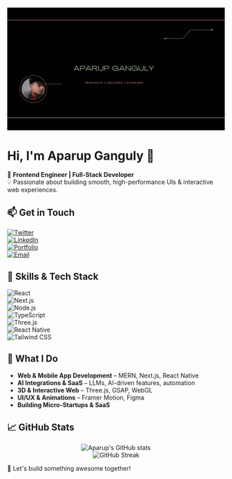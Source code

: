![Aparup Ganguly](https://github.com/aparupganguly/aparupganguly/blob/main/Github%20Banner.png)

# Hi, I'm Aparup Ganguly 👋  

🚀 **Frontend Engineer | Full-Stack Developer**  
💡 Passionate about building smooth, high-performance UIs & interactive web experiences.  

## 📫 Get in Touch  
[![Twitter](https://img.shields.io/badge/-Twitter-1DA1F2?style=flat&logo=twitter&logoColor=white)](https://twitter.com/aparupganguly01)  
[![LinkedIn](https://img.shields.io/badge/-LinkedIn-0077B5?style=flat&logo=linkedin&logoColor=white)](https://linkedin.com/in/aparup-ganguly-90a307223)  
[![Portfolio](https://img.shields.io/badge/-Portfolio-FF5722?style=flat&logo=firefox&logoColor=white)](https://aparupganguly.com)  
[![Email](https://img.shields.io/badge/-Email-D14836?style=flat&logo=gmail&logoColor=white)](mailto:aparupganguly86@gmail.com)  

## 🌟 Skills & Tech Stack  
![React](https://img.shields.io/badge/-React-61DAFB?style=flat&logo=react&logoColor=white)  
![Next.js](https://img.shields.io/badge/-Next.js-000000?style=flat&logo=next.js&logoColor=white)  
![Node.js](https://img.shields.io/badge/-Node.js-339933?style=flat&logo=node.js&logoColor=white)  
![TypeScript](https://img.shields.io/badge/-TypeScript-3178C6?style=flat&logo=typescript&logoColor=white)  
![Three.js](https://img.shields.io/badge/-Three.js-000000?style=flat&logo=three.js&logoColor=white)  
![React Native](https://img.shields.io/badge/-React%20Native-61DAFB?style=flat&logo=react&logoColor=white)  
![Tailwind CSS](https://img.shields.io/badge/-TailwindCSS-06B6D4?style=flat&logo=tailwind-css&logoColor=white)  

## 🚀 What I Do  
- **Web & Mobile App Development** – MERN, Next.js, React Native  
- **AI Integrations & SaaS** – LLMs, AI-driven features, automation  
- **3D & Interactive Web** – Three.js, GSAP, WebGL  
- **UI/UX & Animations** – Framer Motion, Figma  
- **Building Micro-Startups & SaaS**  

## 📈 GitHub Stats  
<p align="center">
  <img src="https://github-readme-stats.vercel.app/api?username=aparupganguly&show_icons=true&theme=radical" alt="Aparup's GitHub stats" />
  <br />
  <img src="https://github-readme-streak-stats.herokuapp.com/?user=aparupganguly&theme=radical" alt="GitHub Streak" />
</p>

🚀 Let's build something awesome together!  
